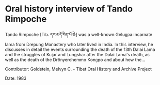 # Oral history interview of Tando Rimpoche  
Tando Rimpoche [Tib. དར་མདོ་རིན་པོ་ཆེ] was a well-known Gelugpa incarnate lama from Drepung Monastery who later lived in India. In this interview, he discusses in detail the events surrounding the death of the 13th Dalai Lama and the struggles of Kujar and Lungshar after the Dalai Lama's death, as well as the death of the Drönyerchemmo Kongpo and about how the... 

Contributor: Goldstein, Melvyn C. - Tibet Oral History and Archive Project  

Date:
1983  

